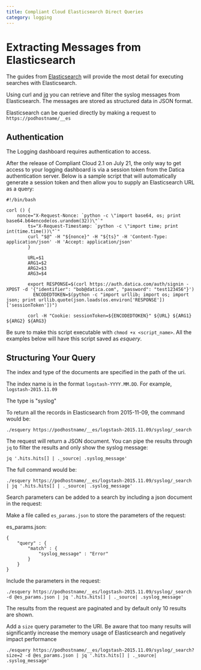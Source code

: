 ```yaml
---
title: Compliant Cloud Elasticsearch Direct Queries
category: logging
---
```


# Extracting Messages from Elasticsearch

The guides from [Elasticsearch](https://www.elastic.co/guide/en/elasticsearch/guide/1.x/index.html) will provide the most detail for executing searches with Elasticsearch.  

Using curl and [jq](https://stedolan.github.io/jq/) you can retrieve and filter the syslog messages from Elasticsearch.  The messages are stored as structured data in JSON format.

Elasticsearch can be queried directly by making a request to `https://podhostname/__es`

## Authentication

The Logging dashboard requires authentication to access.  

After the release of Compliant Cloud 2.1 on July 21, the only way to get access to your logging dashboard is via a session token from the Datica authentication server. Below is a sample script that will automatically generate a session token and then allow you to supply an Elasticsearch URL as a query:

```
#!/bin/bash

corl () {
	nonce="X-Request-Nonce: `python -c \"import base64, os; print base64.b64encode(os.urandom(32))\"`"
        ts="X-Request-Timestamp: `python -c \"import time; print int(time.time())\"`"
        curl "$@" -H "${nonce}" -H "${ts}" -H 'Content-Type: application/json' -H 'Accept: application/json'
        }

        URL=$1
        ARG1=$2
        ARG2=$3
        ARG3=$4

        export RESPONSE=$(corl https://auth.datica.com/auth/signin -XPOST -d '{"identifier": "bob@datica.com", "password": "test123456"}')
	      ENCODEDTOKEN=$(python -c "import urllib; import os; import json; print urllib.quote(json.loads(os.environ['RESPONSE'])['sessionToken'])")

        corl -H "Cookie: sessionToken=${ENCODEDTOKEN}" ${URL} ${ARG1} ${ARG2} ${ARG3}
```

Be sure to make this script executable with `chmod +x <script_name>`. All the examples below will have this script saved as *esquery*.

## Structuring Your Query

The index and type of the documents are specified in the path of the uri.

The index name is in the format `logstash-YYYY.MM.DD`.  For example, `logstash-2015.11.09`

The type is "syslog"

To return all the records in Elasticsearch from 2015-11-09, the command would be:

`./esquery https://podhostname/__es/logstash-2015.11.09/syslog/_search`

The request will return a JSON document.  You can pipe the results through `jq` to filter the results and only show the syslog message:

`jq '.hits.hits[] | ._source| .syslog_message'`

The full command would be:

`./esquery https://podhostname/__es/logstash-2015.11.09/syslog/_search | jq '.hits.hits[] | ._source| .syslog_message'`

Search parameters can be added to a search by including a json document in the request:

Make a file called `es_params.json` to store the parameters of the request:

es_params.json:
```
{
    "query" : {
        "match" : {
            "syslog_message" : "Error"
        }
    }
}
```
Include the parameters in the request:

`./esquery https://podhostname/__es/logstash-2015.11.09/syslog/_search -d @es_params.json | jq '.hits.hits[] | ._source| .syslog_message'`

The results from the request are paginated and by default only 10 results are shown.

Add a `size` query parameter to the URI. Be aware that too many results will significantly increase the memory usage of Elasticsearch and negatively impact performance

`./esquery https://podhostname/__es/logstash-2015.11.09/syslog/_search?size=2 -d @es_params.json | jq '.hits.hits[] | ._source| .syslog_message'`
